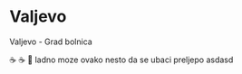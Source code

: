 # Valjevo
Valjevo - Grad bolnica

:coffee: :coffee: :dancer: ladno moze ovako nesto da se ubaci preljepo
asdasd
